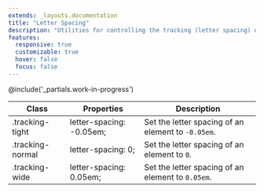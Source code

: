 ```yaml
---
extends: _layouts.documentation
title: "Letter Spacing"
description: "Utilities for controlling the tracking (letter spacing) of an element."
features:
  responsive: true
  customizable: true
  hover: false
  focus: false
---
```


@include('_partials.work-in-progress')

<div class="border-t border-grey-lighter">
    <table class="w-full text-left" style="border-collapse: collapse;">
        <thead>
          <tr>
              <th class="text-sm font-semibold text-grey-darker p-2 bg-grey-lightest">Class</th>
              <th class="text-sm font-semibold text-grey-darker p-2 bg-grey-lightest">Properties</th>
              <th class="text-sm font-semibold text-grey-darker p-2 bg-grey-lightest">Description</th>
          </tr>
        </thead>
        <tbody class="align-baseline">
            <tr>
                <td class="p-2 border-t border-smoke font-mono text-xs text-purple-dark whitespace-no-wrap">.tracking-tight</td>
                <td class="p-2 border-t border-smoke font-mono text-xs text-blue-dark">letter-spacing: -0.05em;</td>
                <td class="p-2 border-t border-smoke text-sm text-grey-darker">Set the letter spacing of an element to <code>-0.05em</code>.</td>
            </tr>
            <tr>
                <td class="p-2 border-t border-smoke-light font-mono text-xs text-purple-dark whitespace-no-wrap">.tracking-normal</td>
                <td class="p-2 border-t border-smoke-light font-mono text-xs text-blue-dark">letter-spacing: 0;</td>
                <td class="p-2 border-t border-smoke-light text-sm text-grey-darker">Set the letter spacing of an element to <code>0</code>.</td>
            </tr>
            <tr>
                <td class="p-2 border-t border-smoke-light font-mono text-xs text-purple-dark whitespace-no-wrap">.tracking-wide</td>
                <td class="p-2 border-t border-smoke-light font-mono text-xs text-blue-dark">letter-spacing: 0.05em;</td>
                <td class="p-2 border-t border-smoke-light text-sm text-grey-darker">Set the letter spacing of an element to <code>0.05em</code>.</td>
            </tr>
        </tbody>
    </table>
</div>
